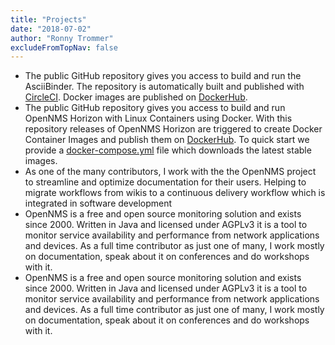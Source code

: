 ```yaml
---
title: "Projects"
date: "2018-07-02"
author: "Ronny Trommer"
excludeFromTopNav: false
---
```


* The public GitHub repository gives you access to build and run the AsciiBinder.
The repository is automatically built and published with [CircleCI](https://circleci.com/gh/opennms-forge/docker-asciibinder).
Docker images are published on [DockerHub](https://hub.docker.com/r/opennms/asciibinder/).
* The public GitHub repository gives you access to build and run OpenNMS Horizon with Linux Containers using Docker. With this repository releases of OpenNMS Horizon are triggered to create Docker Container Images and publish them on [DockerHub](https://hub.docker.com/r/opennms/horizon-core-web/). To quick start we provide a [docker-compose.yml](https://github.com/opennms-forge/docker-horizon-core-web/blob/master/docker-compose.yml) file which downloads the latest stable images.
* As one of the many contributors, I work with the the OpenNMS project to streamline and optimize documentation for their users. Helping to migrate workflows from wikis to a continuous delivery workflow which is integrated in software development
* OpenNMS is a free and open source monitoring solution and exists since 2000. Written in Java and licensed under AGPLv3 it is a tool to monitor service availability and performance from network applications and devices. As a full time contributor as just one of many, I work mostly on documentation, speak about it on conferences and do workshops with it.
* OpenNMS is a free and open source monitoring solution and exists since 2000. Written in Java and licensed under AGPLv3 it is a tool to monitor service availability and performance from network applications and devices. As a full time contributor as just one of many, I work mostly on documentation, speak about it on conferences and do workshops with it.